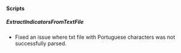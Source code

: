 
#### Scripts
##### ExtractIndicatorsFromTextFile
- Fixed an issue where txt file with Portuguese characters was not successfully parsed. 
